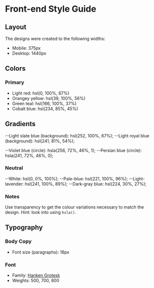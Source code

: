# Front-end Style Guide

## Layout

The designs were created to the following widths:

- Mobile: 375px
- Desktop: 1440px

## Colors

### Primary

- Light red: hsl(0, 100%, 67%)
- Orangey yellow: hsl(39, 100%, 56%)
- Green teal: hsl(166, 100%, 37%)
- Cobalt blue: hsl(234, 85%, 45%)

## Gradients

--Light slate blue (background): hsl(252, 100%, 67%);
--Light royal blue (background): hsl(241, 81%, 54%);

--Violet blue (circle): hsla(256, 72%, 46%, 1);
--Persian blue (circle): hsla(241, 72%, 46%, 0);



### Neutral

--White: hsl(0, 0%, 100%);
--Pale-blue: hsl(221, 100%, 96%);
--Light-lavender: hsl(241, 100%, 89%);
--Dark-gray blue: hsl(224, 30%, 27%);

### Notes

Use transparency to get the colour variations necessary to match the design. Hint: look into using `hsla()`.

## Typography

### Body Copy

- Font size (paragraphs): 18px

### Font

- Family: [Hanken Grotesk](https://fonts.google.com/specimen/Hanken+Grotesk)
- Weights: 500, 700, 800
